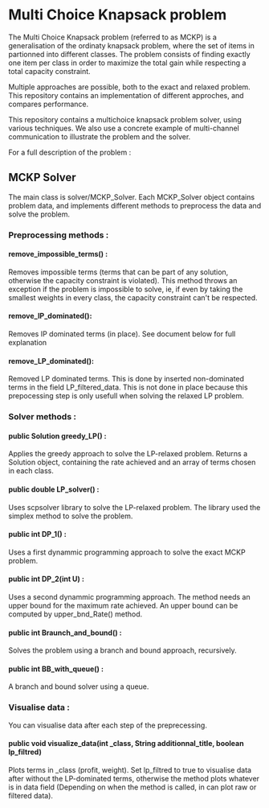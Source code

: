# Multi Choice Knapsack problem 
The Multi Choice Knapsack problem (referred to as MCKP) is a generalisation of the ordinaty knapsack problem, where the set of items in partionned into different classes. The problem consists of finding exactly one item per class in order to maximize the total gain while respecting a total capacity constraint.

Multiple approaches are possible, both to the exact and relaxed problem. This repository contains an implementation of different approches, and compares performance.

This repository contains a multichoice knapsack problem solver, using various techniques. We also use a concrete example of multi-channel communication to illustrate the problem and the solver.

For a full description of the problem : 

## MCKP Solver
The main class is solver/MCKP_Solver. Each MCKP_Solver object contains problem data, and implements different methods to preprocess the data and solve the problem.

### Preprocessing methods :

#### remove_impossible_terms() : 
Removes impossible terms (terms that can be part of any solution, otherwise the capacity constraint is violated). This method throws an exception if the problem is impossible to solve, ie, if even by taking the smallest weights in every class, the capacity constraint can't be respected.

#### remove_IP_dominated():
Removes IP dominated terms (in place). See document below for full explanation

#### remove_LP_dominated():
Removed LP dominated terms. This is done by inserted non-dominated terms in the field  LP_filtered_data. This is not done in place because this prepocessing step is only usefull when solving the relaxed LP problem.

### Solver methods :

#### public Solution greedy_LP() :
Applies the greedy approach to solve the LP-relaxed problem. Returns a Solution object, containing the rate achieved and an array of terms chosen in each class.

#### public double LP_solver() :
Uses scpsolver library to solve the LP-relaxed problem. The library used the simplex method to solve the problem.

#### public int DP_1() :
Uses a first dynammic programming approach to solve the exact MCKP problem.

#### public int DP_2(int U) :
Uses a second dynammic programming approach. The method needs an upper bound for the maximum rate achieved. An upper bound can be computed by upper_bnd_Rate() method.

#### public int Braunch_and_bound() :
Solves the problem using a branch and bound approach, recursively.

#### public int BB_with_queue() :
A branch and bound solver using a queue.

### Visualise data :
You can visualise data after each step of the preprecessing. 

#### public void visualize_data(int _class, String additionnal_title, boolean lp_filtred)
Plots terms in _class (profit, weight). Set lp_filtred to true to visualise data after without the LP-dominated terms, otherwise the method plots whatever is in data field (Depending on when the method is called, in can plot raw or filtered data).




